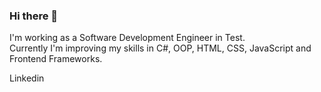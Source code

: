 ### Hi there 👋
<p>I'm working as a Software Development Engineer in Test. </br>
Currently I'm improving my skills in C#, OOP, HTML, CSS, JavaScript and Frontend Frameworks.</p>
<a herf = "https://www.linkedin.com/in/onuryasavul/"> Linkedin </a>

<!--
**onuryasavul/onuryasavul** is a ✨ _special_ ✨ repository because its `README.md` (this file) appears on your GitHub profile.

Here are some ideas to get you started:

- 🔭 I’m currently working on ...
- 🌱 I’m currently learning ...
- 👯 I’m looking to collaborate on ...
- 🤔 I’m looking for help with ...
- 💬 Ask me about ...
- 📫 How to reach me: ...
- 😄 Pronouns: ...
- ⚡ Fun fact: ...
-->
